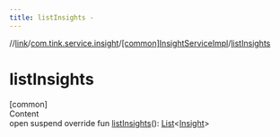 ```yaml
---
title: listInsights -
---
```

//[link](../../index.md)/[com.tink.service.insight](../index.md)/[[common]InsightServiceImpl](index.md)/[listInsights](list-insights.md)



# listInsights  
[common]  
Content  
open suspend override fun [listInsights](list-insights.md)(): [List](https://kotlinlang.org/api/latest/jvm/stdlib/kotlin.collections/-list/index.html)<[Insight](../../com.tink.model.insights/[common]-insight/index.md)>  



